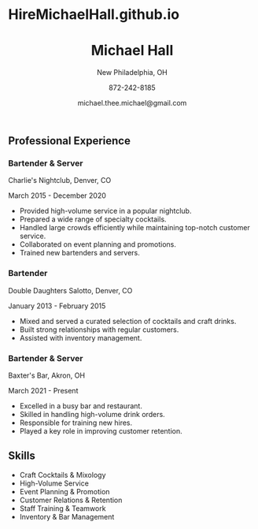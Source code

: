 # HireMichaelHall.github.io

<!DOCTYPE html>
<html>
<body>
  <header>
    <h1>Michael Hall</h1>
    <p>New Philadelphia, OH</p>
    <p>872-242-8185</p>
    <p>michael.thee.michael@gmail.com</p>
  </header>
  <section id="professional-experience">
    <h2>Professional Experience</h2>
    <div class="job">
      <h3>Bartender & Server</h3>
      <p>Charlie's Nightclub, Denver, CO</p>
      <p>March 2015 - December 2020</p>
      <ul>
        <li>Provided high-volume service in a popular nightclub.</li>
        <li>Prepared a wide range of specialty cocktails.</li>
        <li>Handled large crowds efficiently while maintaining top-notch customer service.</li>
        <li>Collaborated on event planning and promotions.</li>
        <li>Trained new bartenders and servers.</li>
      </ul>
    </div>
    <div class="job">
      <h3>Bartender</h3>
      <p>Double Daughters Salotto, Denver, CO</p>
      <p>January 2013 - February 2015</p>
      <ul>
        <li>Mixed and served a curated selection of cocktails and craft drinks.</li>
        <li>Built strong relationships with regular customers.</li>
        <li>Assisted with inventory management.</li>
      </ul>
    </div>
    <div class="job">
      <h3>Bartender & Server</h3>
      <p>Baxter's Bar, Akron, OH</p>
      <p>March 2021 - Present</p>
      <ul>
        <li>Excelled in a busy bar and restaurant.</li>
        <li>Skilled in handling high-volume drink orders.</li>
        <li>Responsible for training new hires.</li>
        <li>Played a key role in improving customer retention.</li>
      </ul>
    </div>
  </section>
  <section id="skills">
    <h2>Skills</h2>
    <ul>
      <li>Craft Cocktails & Mixology</li>
      <li>High-Volume Service</li>
      <li>Event Planning & Promotion</li>
      <li>Customer Relations & Retention</li>
      <li>Staff Training & Teamwork</li>
      <li>Inventory & Bar Management</li>
    </ul>
  </section>
</body>
</html>


